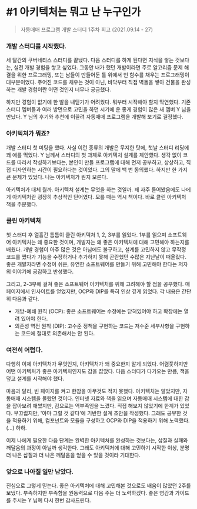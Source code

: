 # #1 아키텍처는 뭐고 난 누구인가

> 자동매매 프로그램 개발 스터디 1주차 회고 (2021.09.14 - 27)

### 개발 스터디를 시작했다.

 세 달간의 쿠버네티스 스터디를 끝냈다. 다음 스터디를 하게 된다면 지식을 쌓는 것보다는, 실전 개발 경험을 쌓고 싶었다. 그동안 내가 했던 개발이라면 주로 알고리즘 문제 해결을 위한 프로그래밍, 또는 남들이 만들어둔 틀 위에서 빈 함수를 채우는 프로그래밍이 대부분이었다. 주어진 코드를 채우는 것이 아닌, 바닥부터 직접 벽돌을 쌓아 건물을 완성하는 개발 경험이란 어떤 것인지 너무나 궁금했다.

 하지만 경험이 없기에 한 발을 내딛기가 어려웠다. 뭐부터 시작해야 할지 막연했다. 기존 스터디 멤버들과 여러 방면으로 고민을 하던 시기에 운 좋게 경험이 많은 새 멤버 Y 님을 만났다. Y 님의 후기와 추천에 이끌려 자동매매 프로그램을 개발해 보기로 결정했다.

### 아키텍처가 뭐죠?

 개발 스터디 첫 미팅을 했다. 사실 이런 종류의 개발은 무지한 탓에, 첫날 스터디 리딩에 꽤 애를 먹었다. Y 님께서 스터디의 첫 과제로 아키텍처 설계를 제안했다. 생각 없이 코드를 따라서 작성하기보다는, 본인이 만들 프로그램에 대해 먼저 공부하고, 상상하고, 직접 디자인하는 시간이 필요하다는 것이었다. 그의 말에 백 번 동의했다. 하지만 한 가지 큰 문제가 있었다. 나는 아키텍처가 뭔지 모른다.

 아키텍처가 대체 뭘까. 아키텍처 설계는 무엇을 하는 것일까. 꽤 자주 들어봤음에도 나에게 아키텍처란 굉장히 추상적인 단어였다. 모를 때는 역시 책이다. 바로 클린 아키텍처 책을 주문했다. 

### 클린 아키텍처

 첫 스터디 후 열흘간 틈틈이 클린 아키텍처 1, 2, 3부를 읽었다. 1부를 읽으며 소프트웨어 아키텍처는 왜 중요한 것이며, 개발자는 왜 좋은 아키텍처에 대해 고민해야 하는지를 배웠다. 개발 경험이 아주 많은 것은 아님에도 불구하고, 설계를 고민하지 않고 무작정 코드를 짰다가 기능을 수정하거나 추가하지 못해 곤란했던 수많은 지난날이 떠올랐다. 좋은 개발자라면 수정이 쉬운, 유연한 소프트웨어를 만들기 위해 고민해야 한다는 저자의 이야기에 공감하고 반성했다.

 그리고, 2-3부에 걸쳐 좋은 소프트웨어 아키텍처를 위해 고려해야 할 점을 공부했다. 매 페이지에서 인사이트를 얻었지만, OCP와 DIP를 특히 인상 깊게 읽었다. 각 내용은 간단히 다음과 같다.

- 개방-폐쇄 원칙 (OCP): 좋은 소프트웨어는 수정에는 닫혀있어야 하고 확장에는 열려 있어야 한다.
- 의존성 역전 원칙 (DIP): 고수준 정책을 구현하는 코드는 저수준 세부사항을 구현하는 코드에 절대로 의존해서는 안 된다.

### 여전히 어렵다.

 다행히 이제 아키텍처가 무엇인지, 아키텍처가 왜 중요한지 알게 되었다. 어렴풋하지만 어떤 아키텍처가 좋은 아키텍처인지도 감을 잡았다. 다음 스터디가 다가오는 만큼, 책을 덮고 설계를 시작해야 했다.

 마음과 달리, 빈 페이지를 켜고 한참을 아무것도 적지 못했다. 아키텍처는 알았지만, 자동매매 시스템을 몰랐던 것이다. 인터넷 자료와 책을 읽으며 자동매매 시스템에 대한 감을 잡아보려 애썼지만, 감으로는 역부족임을 느꼈다. 직접 해보지 않았기에 한계가 있었다. 부끄럽지만, '아마 그럴 것 같다'에 기반한 설계 초안을 작성했다. 그래도 공부한 것을 적용하기 위해, 컴포넌트와 모듈을 구성하고 OCP와 DIP을 적용하기 위해 노력했다. (...) 하하.

 이제 나에게 필요한 다음 단계는 완벽한 아키텍처를 완성하는 것보다는, 삽질과 실패와 깨달음의 과정이 아닐까 생각한다. 그래도 아키텍처에 대해 고민하기 시작한 이상, 분명 더 나은 삽질과 더 나은 깨달음을 얻을 수 있을 것이라 기대한다.

### 앞으로 나아질 일만 남았다.

 진심으로 그렇게 믿는다. 좋은 아키텍처에 대해 고민해본 것으로도 배움이 많았던 2주를 보냈다. 부족하지만 부족함을 원동력으로 다음 주는 더 노력하겠다. 좋은 영감과 가이드를 주시는 Y 님께 다시 한번 감사드린다.